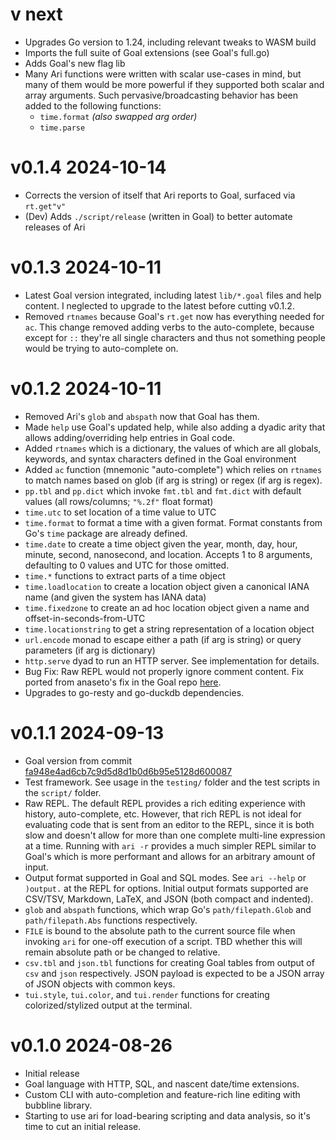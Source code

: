 # v next

- Upgrades Go version to 1.24, including relevant tweaks to WASM build
- Imports the full suite of Goal extensions (see Goal's full.go)
- Adds Goal's new flag lib
- Many Ari functions were written with scalar use-cases in mind, but many of them would be more powerful if they supported both scalar and array arguments. Such pervasive/broadcasting behavior has been added to the following functions:
  - `time.format` _(also swapped arg order)_
  - `time.parse`

# v0.1.4 2024-10-14

- Corrects the version of itself that Ari reports to Goal, surfaced via `rt.get"v"`
- (Dev) Adds `./script/release` (written in Goal) to better automate releases of Ari

# v0.1.3 2024-10-11

- Latest Goal version integrated, including latest `lib/*.goal` files and help content. I neglected to upgrade to the latest before cutting v0.1.2.
- Removed `rtnames` because Goal's `rt.get` now has everything needed for `ac`. This change removed adding verbs to the auto-complete, because except for `::` they're all single characters and thus not something people would be trying to auto-complete on.

# v0.1.2 2024-10-11

- Removed Ari's `glob` and `abspath` now that Goal has them.
- Made `help` use Goal's updated help, while also adding a dyadic arity that allows adding/overriding help entries in Goal code.
- Added `rtnames` which is a dictionary, the values of which are all globals, keywords, and syntax characters defined in the Goal environment
- Added `ac` function (mnemonic "auto-complete") which relies on `rtnames` to match names based on glob (if arg is string) or regex (if arg is regex).
- `pp.tbl` and `pp.dict` which invoke `fmt.tbl` and `fmt.dict` with default values (all rows/columns; `"%.2f"` float format)
- `time.utc` to set location of a time value to UTC
- `time.format` to format a time with a given format. Format constants from Go's `time` package are already defined.
- `time.date` to create a time object given the year, month, day, hour, minute, second, nanosecond, and location. Accepts 1 to 8 arguments, defaulting to 0 values and UTC for those omitted.
- `time.*` functions to extract parts of a time object
- `time.loadlocation` to create a location object given a canonical IANA name (and given the system has IANA data)
- `time.fixedzone` to create an ad hoc location object given a name and offset-in-seconds-from-UTC
- `time.locationstring` to get a string representation of a location object
- `url.encode` monad to escape either a path (if arg is string) or query parameters (if arg is dictionary)
- `http.serve` dyad to run an HTTP server. See implementation for details.
- Bug Fix: Raw REPL would not properly ignore comment content. Fix ported from anaseto's fix in the Goal repo [here](https://codeberg.org/anaseto/goal/commit/ec3e8a97179fd6ff8bfe035504cf0a9b506312c).
- Upgrades to go-resty and go-duckdb dependencies.

# v0.1.1 2024-09-13

- Goal version from commit [fa948e4ad6cb7c9d5d8d1b0d6b95e5128d600087](https://codeberg.org/anaseto/goal/commit/fa948e4ad6cb7c9d5d8d1b0d6b95e5128d600087)
- Test framework. See usage in the `testing/` folder and the test scripts in the `script/` folder.
- Raw REPL. The default REPL provides a rich editing experience with history, auto-complete, etc.
  However, that rich REPL is not ideal for evaluating code that is sent from an editor to the REPL,
  since it is both slow and doesn't allow for more than one complete multi-line expression at a time.
  Running with `ari -r` provides a much simpler REPL similar to Goal's which is more performant and
  allows for an arbitrary amount of input.
- Output format supported in Goal and SQL modes. See `ari --help` or `)output.` at the REPL for options.
  Initial output formats supported are CSV/TSV, Markdown, LaTeX, and JSON (both compact and indented).
- `glob` and `abspath` functions, which wrap Go's `path/filepath.Glob` and `path/filepath.Abs`
  functions respectively.
- `FILE` is bound to the absolute path to the current source file when invoking `ari` for one-off execution of a script.
  TBD whether this will remain absolute path or be changed to relative.
- `csv.tbl` and `json.tbl` functions for creating Goal tables from output of `csv` and `json` respectively.
  JSON payload is expected to be a JSON array of JSON objects with common keys.
- `tui.style`, `tui.color`, and `tui.render` functions for creating colorized/stylized output at the terminal.

# v0.1.0 2024-08-26

- Initial release
- Goal language with HTTP, SQL, and nascent date/time extensions.
- Custom CLI with auto-completion and feature-rich line editing with bubbline library.
- Starting to use ari for load-bearing scripting and data analysis, so it's time to cut an initial release.
